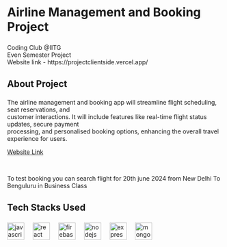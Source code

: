 <br clear="both">

<h1 align="left">Airline Management and Booking Project</h1>

###

<p align="left">Coding Club @IITG <br>Even Semester Project<br>Website link - https://projectclientside.vercel.app/</p>

###

<h2 align="left">About Project</h2>

###

<p align="left">The airline management and booking app will streamline flight scheduling, seat reservations, and<br>customer interactions. It will include features like real-time flight status updates, secure payment<br>processing, and personalised booking options, enhancing the overall travel experience for users.</p>
<p align="left"><a href="https://projectclientside.vercel.app">Website Link</a></p>
<br>
<p align="left">To test booking you can search flight for 20th june 2024 from New Delhi To Benguluru in Business Class</p>

###

<h2 align="left">Tech Stacks Used</h2>

###

<div align="left">
  <img src="https://cdn.jsdelivr.net/gh/devicons/devicon/icons/javascript/javascript-original.svg" height="40" alt="javascript logo"  />
  <img width="12" />
  <img src="https://cdn.jsdelivr.net/gh/devicons/devicon/icons/react/react-original.svg" height="40" alt="react logo"  />
  <img width="12" />
  <img src="https://cdn.jsdelivr.net/gh/devicons/devicon/icons/firebase/firebase-plain.svg" height="40" alt="firebase logo"  />
  <img width="12" />
  <img src="https://cdn.jsdelivr.net/gh/devicons/devicon/icons/nodejs/nodejs-original.svg" height="40" alt="nodejs logo"  />
  <img width="12" />
  <img src="https://cdn.jsdelivr.net/gh/devicons/devicon/icons/express/express-original.svg" height="40" alt="express logo"  />
  <img width="12" />
  <img src="https://cdn.jsdelivr.net/gh/devicons/devicon/icons/mongodb/mongodb-original.svg" height="40" alt="mongodb logo"  />
</div>

###
